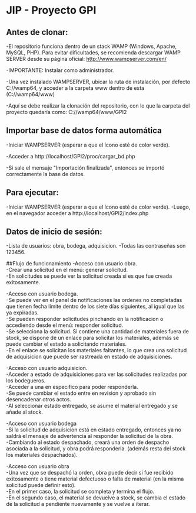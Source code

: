 # JIP - Proyecto GPI

## Antes de clonar:
-El repositorio funciona dentro de un stack WAMP (Windows, Apache, MySQL, PHP). Para evitar dificultades,
se recomienda descargar WAMP SERVER desde su página oficial: http://www.wampserver.com/en/

-IMPORTANTE: Instalar como administrador.

-Una vez instalado WAMPSERVER, ubicar la ruta de instalación, por defecto C://wamp64, y acceder a la carpeta www dentro
de esta (C://wamp64/www)

-Aquí se debe realizar la clonación del repositorio, con lo que la carpeta del proyecto quedaría como: C://wamp64/www/GPI2

## Importar base de datos forma automática
-Iniciar WAMPSERVER (esperar a que el ícono esté de color verde).

-Acceder a http://localhost/GPI2/proc/cargar_bd.php

-Si sale el mensaje "Importación finalizada", entonces se importó correctamente la base de datos.

## Para ejecutar:
-Iniciar WAMPSERVER (esperar a que el ícono esté de color verde).
-Luego, en el navegador acceder a http://localhost/GPI2/index.php

## Datos de inicio de sesión:
-Lista de usuarios: obra, bodega, adquisicion.
-Todas las contraseñas son 123456.

##Flujo de funcionamiento
-Acceso con usuario obra.  
-Crear una solicitud en el menú: generar solicitud.  
-En solicitudes se puede ver la solicitud creada si es que fue creada exitosamente.  

-Acceso con usuario bodega.  
-Se puede ver en el panel de notificaciones las ordenes no completadas que tienen fecha límite dentro de los siete días siguientes, al igual que las ya expiradas.  
-Se pueden responder solicitudes pinchando en la notificacion o accediendo desde el menú: responder solicitud.  
-Se selecciona la solicitud. Si contiene una cantidad de materiales fuera de stock, se dispone de un enlace para solicitar los materiales, además se puede cambiar el estado a solicitando materiales.  
-En el enlace se solicitan los materiales faltantes, lo que crea una solicitud de adquisicion que puede ser rastreada en estado de adquisiciones.  

-Acceso con usuario adquisicion.  
-Acceder a estado de adquisiciones para ver las solicitudes realizadas por los bodegueros.  
-Acceder a una en especifico para poder responderla.  
-Se puede cambiar el estado entre en revision y aprobado sin desencadenar otros actos.  
-Al seleccionar estado entregado, se asume el material entregado y se añade al stock.  

-Acceso con usuario bodega  
-Si la solicitud de adquisicion está en estado entregado, entonces ya no saldrá el mensaje de advertencia al responder la solicitud de la obra.  
-Cambiando al estado despachado, creará una orden de despacho asociada a la solicitud, y obra podrá responderla. (además resta del stock los materiales despachados).  

-Acceso con usuario obra  
-Una vez que se despachó la orden, obra puede decir si fue recibido exitosamente o tiene material defectuoso o falta de material (en la misma solicitud puede definir esto).  
-En el primer caso, la solicitud se completa y termina el flujo.  
-En el segundo caso, el material se devuelve a stock, se cambia el estado de la solicitud a pendiente nuevamente y se vuelve a iterar.  
